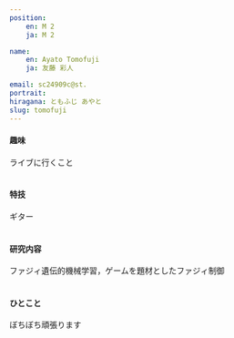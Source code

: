 ```yaml
---
position:
    en: M 2
    ja: M 2

name:
    en: Ayato Tomofuji
    ja: 友藤 彩人

email: sc24909c@st.
portrait: 
hiragana: ともふじ あやと
slug: tomofuji
---
```


#### 趣味
ライブに行くこと
<br><br>

#### 特技
ギター
<br><br>

#### 研究内容
ファジィ遺伝的機械学習，ゲームを題材としたファジィ制御
<br><br>

#### ひとこと
ぼちぼち頑張ります
<br><br>
